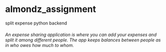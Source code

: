 # almondz_assignment
split expense python backend

###### An expense sharing application is where you can add your expenses and split it among different people. The app keeps balances between people as in who owes how much to whom.
